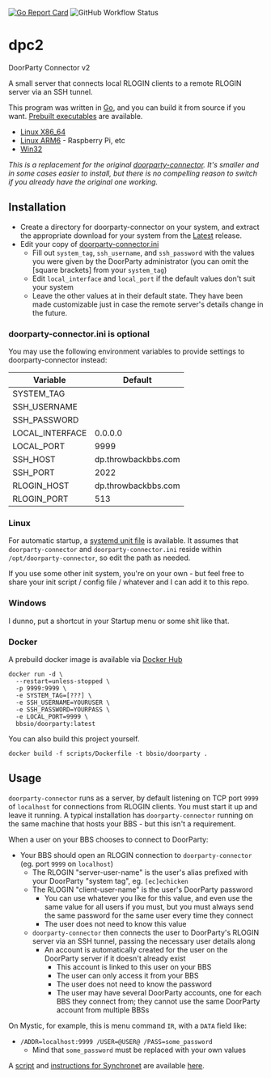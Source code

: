 [![Go Report Card](https://goreportcard.com/badge/github.com/echicken/dpc2?style=flat-square)](https://goreportcard.com/report/github.com/echicken/dpc2) ![GitHub Workflow Status](https://img.shields.io/github/workflow/status/echicken/dpc2/Create%20latest%20release%20from%20master?style=flat-square)

# dpc2

DoorParty Connector v2

A small server that connects local RLOGIN clients to a remote RLOGIN server via an SSH tunnel.

This program was written in [Go](https://golang.org/), and you can build it from source if you want. [Prebuilt executables](https://github.com/echicken/dpc2/releases/tag/latest) are available.

- [Linux X86_64](https://github.com/echicken/dpc2/releases/download/latest/doorparty-connector-linux-x64.tgz)
- [Linux ARM6](https://github.com/echicken/dpc2/releases/download/latest/doorparty-connector-linux-arm.tgz) - Raspberry Pi, etc
- [Win32](https://github.com/echicken/dpc2/releases/download/latest/doorparty-connector-win32.zip)

_This is a replacement for the original [doorparty-connector](https://github.com/echicken/doorparty-connector). It's smaller and in some cases easier to install, but there is no compelling reason to switch if you already have the original one working._

## Installation

- Create a directory for doorparty-connector on your system, and extract the appropriate download for your system from the [Latest](https://github.com/echicken/dpc2/releases/tag/latest) release.
- Edit your copy of [doorparty-connector.ini](configs/doorparty-connector.ini)
  - Fill out `system_tag`, `ssh_username`, and `ssh_password` with the values you were given by the DoorParty administrator (you can omit the [square brackets] from your `system_tag`)
  - Edit `local_interface` and `local_port` if the default values don't suit your system
  - Leave the other values at in their default state. They have been made customizable just in case the remote server's details change in the future.

### doorparty-connector.ini is optional

You may use the following environment variables to provide settings to doorparty-connector instead:

| Variable        | Default             |
| --------------- | ------------------- |
| SYSTEM_TAG      |                     |
| SSH_USERNAME    |                     |
| SSH_PASSWORD    |                     |
| LOCAL_INTERFACE | 0.0.0.0             |
| LOCAL_PORT      | 9999                |
| SSH_HOST        | dp.throwbackbbs.com |
| SSH_PORT        | 2022                |
| RLOGIN_HOST     | dp.throwbackbbs.com |
| RLOGIN_PORT     | 513                 |

### Linux

For automatic startup, a [systemd unit file](init/doorparty-connector.service) is available. It assumes that `doorparty-connector` and `doorparty-connector.ini` reside within `/opt/doorparty-connector`, so edit the path as needed.

If you use some other init system, you're on your own - but feel free to share your init script / config file / whatever and I can add it to this repo.

### Windows

I dunno, put a shortcut in your Startup menu or some shit like that.

### Docker

A prebuild docker image is available via [Docker Hub](https://hub.docker.com/repository/docker/bbsio/doorparty)

```
docker run -d \
  --restart=unless-stopped \
  -p 9999:9999 \
  -e SYSTEM_TAG=[???] \
  -e SSH_USERNAME=YOURUSER \
  -e SSH_PASSWORD=YOURPASS \
  -e LOCAL_PORT=9999 \
  bbsio/doorparty:latest
```

You can also build this project yourself.

```
docker build -f scripts/Dockerfile -t bbsio/doorparty .
```

## Usage

`doorparty-connector` runs as a server, by default listening on TCP port `9999` of `localhost` for connections from RLOGIN clients. You must start it up and leave it running. A typical installation has `doorparty-connector` running on the same machine that hosts your BBS - but this isn't a requirement.

When a user on your BBS chooses to connect to DoorParty:

- Your BBS should open an RLOGIN connection to `doorparty-connector` (eg. port `9999` on `localhost`)
  - The RLOGIN "server-user-name" is the user's alias prefixed with your DoorParty "system tag", eg. `[ec]echicken`
  - The RLOGIN "client-user-name" is the user's DoorParty password
    - You can use whatever you like for this value, and even use the same value for all users if you must, but you must always send the same password for the same user every time they connect
    - The user does not need to know this value
  - `doorparty-connector` then connects the user to DoorParty's RLOGIN server via an SSH tunnel, passing the necessary user details along
    - An account is automatically created for the user on the DoorParty server if it doesn't already exist
      - This account is linked to this user on your BBS
      - The user can only access it from your BBS
      - The user does not need to know the password
      - The user may have several DoorParty accounts, one for each BBS they connect from; they cannot use the same DoorParty account from multiple BBSs

On Mystic, for example, this is menu command `IR`, with a `DATA` field like:

- `/ADDR=localhost:9999 /USER=@USER@ /PASS=some_password`
  - Mind that `some_password` must be replaced with your own values

A [script](third_party/synchronet/doorparty.js) and [instructions for Synchronet](third_party/synchronet/) are available [here](third_party/synchronet/).
